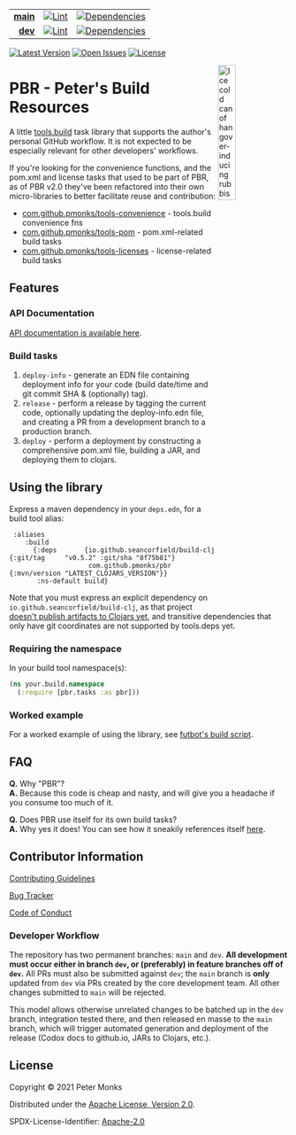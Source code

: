 | | | |
|---:|:---:|:---:|
| [**main**](https://github.com/pmonks/pbr/tree/main) | [![Lint](https://github.com/pmonks/pbr/workflows/lint/badge.svg?branch=main)](https://github.com/pmonks/pbr/actions?query=workflow%3Alint) | [![Dependencies](https://github.com/pmonks/pbr/workflows/dependencies/badge.svg?branch=main)](https://github.com/pmonks/pbr/actions?query=workflow%3Adependencies) |
| [**dev**](https://github.com/pmonks/pbr/tree/dev)  | [![Lint](https://github.com/pmonks/pbr/workflows/lint/badge.svg?branch=dev)](https://github.com/pmonks/pbr/actions?query=workflow%3Alint) | [![Dependencies](https://github.com/pmonks/pbr/workflows/dependencies/badge.svg?branch=dev)](https://github.com/pmonks/pbr/actions?query=workflow%3Adependencies) |

[![Latest Version](https://img.shields.io/clojars/v/com.github.pmonks/pbr)](https://clojars.org/com.github.pmonks/pbr/) [![Open Issues](https://img.shields.io/github/issues/pmonks/pbr.svg)](https://github.com/pmonks/pbr/issues) [![License](https://img.shields.io/github/license/pmonks/pbr.svg)](https://github.com/pmonks/pbr/blob/main/LICENSE)


<img alt="Ice cold can of hangover-inducing rubbish beer" align="right" width="25%" src="https://pabstblueribbon.com/wp-content/uploads/2020/10/pbr-org.png">

# PBR - Peter's Build Resources

A little [tools.build](https://github.com/clojure/tools.build) task library that supports the author's personal GitHub workflow.  It is not expected to be especially relevant for other developers' workflows.

If you're looking for the convenience functions, and the pom.xml and license tasks that used to be part of PBR, as of PBR v2.0 they've been refactored into their own micro-libraries to better facilitate reuse and contribution:

* [com.github.pmonks/tools-convenience](https://github.com/pmonks/tools-convenience/) - tools.build convenience fns
* [com.github.pmonks/tools-pom](https://github.com/pmonks/tools-pom/) - pom.xml-related build tasks
* [com.github.pmonks/tools-licenses](https://github.com/pmonks/tools-licenses/) - license-related build tasks

## Features

### API Documentation

[API documentation is available here](https://pmonks.github.io/pbr/).

### Build tasks

1. `deploy-info` - generate an EDN file containing deployment info for your code (build date/time and git commit SHA & (optionally) tag).
2. `release` - perform a release by tagging the current code, optionally updating the deploy-info.edn file, and creating a PR from a development branch to a production branch.
3. `deploy` - perform a deployment by constructing a comprehensive pom.xml file, building a JAR, and deploying them to clojars.

## Using the library

Express a maven dependency in your `deps.edn`, for a build tool alias:

```edn
 :aliases
    :build
      {:deps       {io.github.seancorfield/build-clj {:git/tag     "v0.5.2" :git/sha "8f75b81"}
                    com.github.pmonks/pbr            {:mvn/version "LATEST_CLOJARS_VERSION"}}
       :ns-default build}
```

Note that you must express an explicit dependency on `io.github.seancorfield/build-clj`, as that project [doesn't publish artifacts to Clojars yet](https://github.com/seancorfield/build-clj/issues/11), and transitive dependencies that only have git coordinates are not supported by tools.deps yet.

### Requiring the namespace

In your build tool namespace(s):

```clojure
(ns your.build.namespace
  (:require [pbr.tasks :as pbr]))
```

### Worked example

For a worked example of using the library, see [futbot's build script](https://github.com/pmonks/futbot/blob/main/build.clj).

## FAQ

[//]: # (Comment: Every Question in this list has two spaces at the end THAT MUST NOT BE REMOVED!!)

**Q.** Why "PBR"?  
**A.** Because this code is cheap and nasty, and will give you a headache if you consume too much of it.

**Q.** Does PBR use itself for its own build tasks?  
**A.** Why yes it does!  You can see how it sneakily references itself [here](https://github.com/pmonks/pbr/blob/main/deps.edn#L31).

## Contributor Information

[Contributing Guidelines](https://github.com/pmonks/pbr/blob/main/.github/CONTRIBUTING.md)

[Bug Tracker](https://github.com/pmonks/pbr/issues)

[Code of Conduct](https://github.com/pmonks/pbr/blob/main/.github/CODE_OF_CONDUCT.md)

### Developer Workflow

The repository has two permanent branches: `main` and `dev`.  **All development must occur either in branch `dev`, or (preferably) in feature branches off of `dev`.**  All PRs must also be submitted against `dev`; the `main` branch is **only** updated from `dev` via PRs created by the core development team.  All other changes submitted to `main` will be rejected.

This model allows otherwise unrelated changes to be batched up in the `dev` branch, integration tested there, and then released en masse to the `main` branch, which will trigger automated generation and deployment of the release (Codox docs to github.io, JARs to Clojars, etc.).

## License

Copyright © 2021 Peter Monks

Distributed under the [Apache License, Version 2.0](http://www.apache.org/licenses/LICENSE-2.0).

SPDX-License-Identifier: [Apache-2.0](https://spdx.org/licenses/Apache-2.0)
